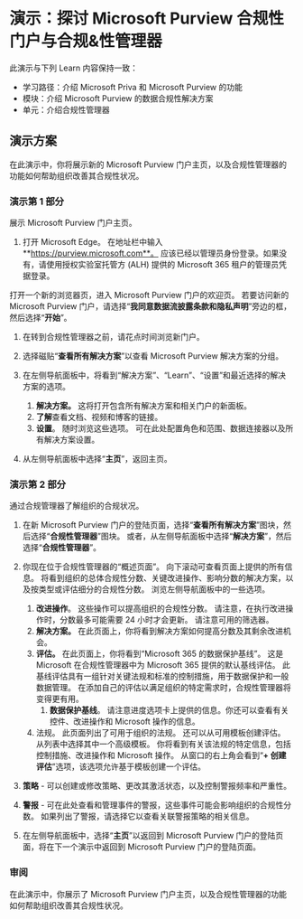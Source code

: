 <!---
---
演示：标题：“探索 Microsoft Purview 门户和合规性管理器”学习路径/模块/单元：“介绍 Microsoft Priva 和 Microsoft Purview 的功能；模块 2：介绍 Microsoft Purview 的数据合规性解决方案；单元 4：介绍合规性管理器”
---
--->

# 演示：探讨 Microsoft Purview 合规性门户与合规&性管理器

此演示与下列 Learn 内容保持一致：

- 学习路径：介绍 Microsoft Priva 和 Microsoft Purview 的功能
- 模块：介绍 Microsoft Purview 的数据合规性解决方案
- 单元：介绍合规性管理器

## 演示方案

在此演示中，你将展示新的 Microsoft Purview 门户主页，以及合规性管理器的功能如何帮助组织改善其合规性状况。

### 演示第 1 部分

展示 Microsoft Purview 门户主页。

1. 打开 Microsoft Edge。 在地址栏中输入**https://purview.microsoft.com**。 应该已经以管理员身份登录。如果没有，请使用授权实验室托管方 (ALH) 提供的 Microsoft 365 租户的管理员凭据登录。

打开一个新的浏览器页，进入 Microsoft Purview 门户的欢迎页。  若要访问新的 Microsoft Purview 门户，请选择“**我同意数据流披露条款和隐私声明**”旁边的框，然后选择“**开始**”。  

1. 在转到合规性管理器之前，请花点时间浏览新门户。

1. 选择磁贴“**查看所有解决方案**”以查看 Microsoft Purview 解决方案的分组。

1. 在左侧导航面板中，将看到“解决方案”、“Learn”、“设置”和最近选择的解决方案的选项。
    1. **解决方案。** 这将打开包含所有解决方案和相关门户的新面板。
    1. **了解**查看文档、视频和博客的链接。
    1. **设置**。 随时浏览这些选项。 可在此处配置角色和范围、数据连接器以及所有解决方案设置。

1. 从左侧导航面板中选择“**主页**”，返回主页。

### 演示第 2 部分

通过合规管理器了解组织的合规状况。

1. 在新 Microsoft Purview 门户的登陆页面，选择“**查看所有解决方案**”图块，然后选择“**合规性管理器**”图块。 或者，从左侧导航面板中选择“**解决方案**”，然后选择“**合规性管理器**”。

1. 你现在位于合规性管理器的“概述页面”。 向下滚动可查看页面上提供的所有信息。  将看到组织的总体合规性分数、关键改进操作、影响分数的解决方案，以及按类型或评估细分的合规性分数。 浏览左侧导航面板中的一些选项。
    1. **改进操作**。  这些操作可以提高组织的合规性分数。 请注意，在执行改进操作时，分数最多可能需要 24 小时才会更新。  请注意可用的筛选器。
    1. **解决方案。** 在此页面上，你将看到解决方案如何提高分数及其剩余改进机会。
    1. **评估。** 在此页面上，你将看到“Microsoft 365 的数据保护基线”。  这是 Microsoft 在合规性管理器中为 Microsoft 365 提供的默认基线评估。  此基线评估具有一组针对关键法规和标准的控制措施，用于数据保护和一般数据管理。 在添加自己的评估以满足组织的特定需求时，合规性管理器将变得更有用。
        1. **数据保护基线**。  请注意进度选项卡上提供的信息。你还可以查看有关控件、改进操作和 Microsoft 操作的信息。  
    1. 法规。  此页面列出了可用于组织的法规。 还可以从可用模板创建评估。  从列表中选择其中一个高级模板。  你将看到有关该法规的特定信息，包括控制措施、改进操作和 Microsoft 操作。  从窗口的右上角会看到“**+ 创建评估**”选项，该选项允许基于模板创建一个评估。
1. **策略** - 可以创建或修改策略、更改其激活状态，以及控制警报频率和严重性。 
1. **警报** - 可在此处查看和管理事件的警报，这些事件可能会影响组织的合规性分数。  如果列出了警报，请选择它以查看关联警报策略的相关信息。

1. 在左侧导航面板中，选择“**主页**”以返回到 Microsoft Purview 门户的登陆页面，将在下一个演示中返回到 Microsoft Purview 门户的登陆页面。

### 审阅

在此演示中，你展示了 Microsoft Purview 门户主页，以及合规性管理器的功能如何帮助组织改善其合规性状况。
